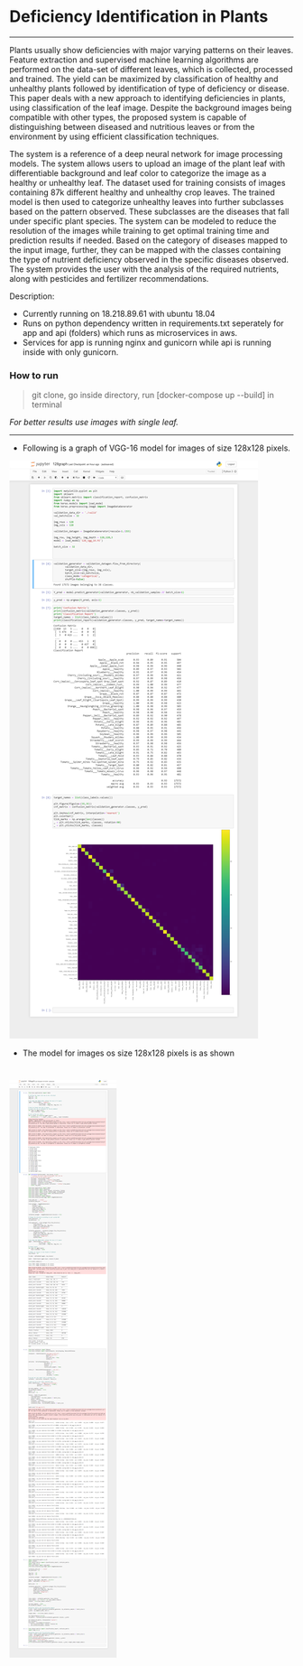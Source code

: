 
# Deficiency Identification in Plants
_________
Plants usually show deficiencies with major varying patterns on their leaves. Feature extraction and supervised machine learning algorithms are performed on the data-set of different
leaves, which is collected, processed and trained. The yield can be maximized by classification of healthy and unhealthy plants followed by identification of type of deficiency or disease.
This paper deals with a new approach to identifying deficiencies in plants, using classification of the leaf image. Despite the background images being compatible with other types, the
proposed system is capable of distinguishing between diseased and nutritious leaves or from the
environment by using efficient classification techniques.

The system is a reference of a deep neural network for image processing models.
The system allows users to upload an image of the plant leaf with differentiable background and
leaf color to categorize the image as a healthy or unhealthy leaf. The dataset used for training
consists of images containing 87k different healthy and unhealthy crop leaves. The trained
model is then used to categorize unhealthy leaves into further subclasses based on the pattern
observed. These subclasses are the diseases that fall under specific plant species. The system
can be modeled to reduce the resolution of the images while training to get optimal training time
and prediction results if needed. Based on the category of diseases mapped to the input image,
further, they can be mapped with the classes containing the type of nutrient deficiency observed
in the specific diseases observed. The system provides the user with the analysis of
the required nutrients, along with pesticides and fertilizer recommendations.

Description:
- Currently running on 18.218.89.61 with ubuntu 18.04
- Runs on python dependency written in requirements.txt seperately for app and api (folders) which runs as microservices in aws.
- Services for app is running nginx and gunicorn while api is running inside with only gunicorn.

### How to run
> git clone, go inside directory, run [docker-compose up --build] in terminal

*For better results use images with single leaf.*
__________
* Following is a graph of VGG-16 model for images of size 128x128 pixels.

![Image unavailable](images/128vgg_graph.png)

* The model for images os size 128x128 pixels is as shown 

![Image unavailable](images/128.png)
=======

